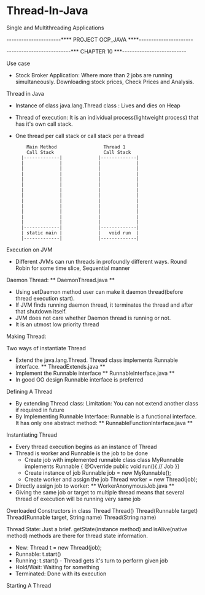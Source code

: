 # Thread-In-Java
Single and Multithreading Applications

----------------------**** PROJECT OCP_JAVA  ****----------------------

--------------------------*** CHAPTER 10 ***--------------------------

Use case
* Stock Broker Application: Where more than 2 jobs are running simultaneously. Downloading stock prices, Check Prices and Analysis.

Thread in Java
* Instance of class java.lang.Thread class : Lives and dies on Heap
* Thread of execution: It is an individual process(lightweight process) that has it's own call stack.
* One thread per call stack or call stack per a thread

		  Main Method 				  Thread 1 
		  Call Stack				  Call Stack
		|-------------|             |-------------|
		|             |             |             |
		|             |             |             |
		|             |             |             |
		|             |             |             |
		|             |             |             |
		|             |             |             |
		|             |             |             |
		|             |             |             |
		|             |             |             |
		|             |             |             |
		|             |             |             |
		|             |             |             |
		|-------------|             |-------------|
		| static main |             | 	void run  |
		|-------------|             |-------------|
		
Execution on JVM
* Different JVMs can run threads in profoundly different ways. Round Robin for some time slice, Sequential manner

Daemon Thread: ** DaemonThread.java **
* Using setDaemon method user can make it daemon thread(before thread execution start). 
* If JVM finds running daemon thread, it terminates the thread and after that shutdown itself. 
* JVM does not care whether Daemon thread is running or not.				
* It is an utmost low priority thread


Making Thread: 

Two ways of instantiate Thread
* Extend the java.lang.Thread. Thread class implements Runnable interface.	** ThreadExtends.java **
* Implement the Runnable interface  ** RunnableInterface.java **
* In good OO design Runnable interface is preferred

Defining A Thread
* By extending Thread class: Limitation: You can not extend another class if required in future
* By Implementing Runnable Interface: Runnable is a functional interface. It has only one abstract method: ** RunnableFunctionInterface.java **


Instantiating Thread
* Every thread execution begins as an instance of Thread
* Thread is worker and Runnable is the job to be done
	- Create job with implemented runnable class
		class MyRunnable implements Runnable {	@Override public void run(){ // Job }}
	- Create instance of job
		Runnable job = new MyRunnable();
	- Create worker and assign the job
		Thread worker = new Thread(job);
* Directly assign job to worker:  ** WorkerAnonymousJob.java **
* Giving the same job or target to multiple thread means that several thread of execution will be running very same job

Overloaded Constructors in class Thread
Thread()
Thread(Runnable target)
Thread(Runnable target, String name)
Thread(String name)

Thread State: Just a brief. getState(instance method) and isAlive(native method) methods are there for thread state information.
* New: Thread t = new Thread(job);
* Runnable: t.start()
* Running: t.start() - Thread gets it's turn to perform given job
* Hold/Wait: Waiting for something
* Terminated: Done with its execution

Starting A Thread